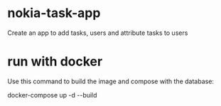 # nokia-task-app
Create an app to add tasks, users and attribute tasks to users

# run with docker
Use this command to build the image and compose with the database:

docker-compose up -d --build